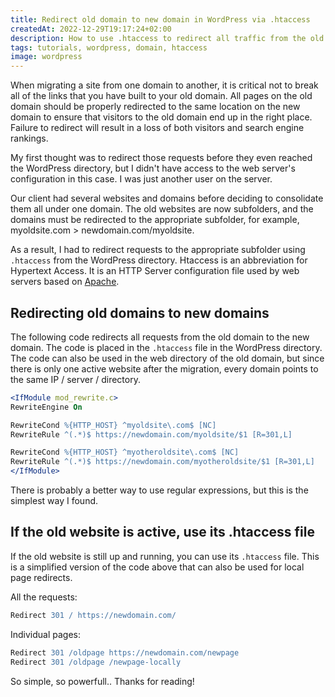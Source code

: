 ```yaml
---
title: Redirect old domain to new domain in WordPress via .htaccess
createdAt: 2022-12-29T19:17:24+02:00
description: How to use .htaccess to redirect all traffic from the old and still valid domain to the new domain in the same WordPress directory.
tags: tutorials, wordpress, domain, htaccess
image: wordpress
---
```


When migrating a site from one domain to another, it is critical not to break all of the links that you have built to your old domain. All pages on the old domain should be properly redirected to the same location on the new domain to ensure that visitors to the old domain end up in the right place. Failure to redirect will result in a loss of both visitors and search engine rankings.

My first thought was to redirect those requests before they even reached the WordPress directory, but I didn't have access to the web server's configuration in this case. I was just another user on the server.

Our client had several websites and domains before deciding to consolidate them all under one domain. The old websites are now subfolders, and the domains must be redirected to the appropriate subfolder, for example, myoldsite.com > newdomain.com/myoldsite.

As a result, I had to redirect requests to the appropriate subfolder using `.htaccess` from the WordPress directory. Htaccess is an abbreviation for Hypertext Access. It is an HTTP Server configuration file used by web servers based on [Apache](https://httpd.apache.org/).

## Redirecting old domains to new domains

The following code redirects all requests from the old domain to the new domain. The code is placed in the `.htaccess` file in the WordPress directory. The code can also be used in the web directory of the old domain, but since there is only one active website after the migration, every domain points to the same IP / server / directory.

```apache
<IfModule mod_rewrite.c>
RewriteEngine On

RewriteCond %{HTTP_HOST} ^myoldsite\.com$ [NC]
RewriteRule ^(.*)$ https://newdomain.com/myoldsite/$1 [R=301,L]

RewriteCond %{HTTP_HOST} ^myotheroldsite\.com$ [NC]
RewriteRule ^(.*)$ https://newdomain.com/myotheroldsite/$1 [R=301,L]
</IfModule>
```
There is probably a better way to use regular expressions, but this is the simplest way I found.

## If the old website is active, use its .htaccess file

If the old website is still up and running, you can use its `.htaccess` file. This is a simplified version of the code above that can also be used for local page redirects.

All the requests:

```apache
Redirect 301 / https://newdomain.com/
```

Individual pages:

```apache
Redirect 301 /oldpage https://newdomain.com/newpage
Redirect 301 /oldpage /newpage-locally
```

So simple, so powerfull.. Thanks for reading!
